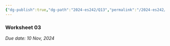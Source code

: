 ```yaml
---
{"dg-publish":true,"dg-path":"2024-es242/Q13","permalink":"/2024-es242/q13/","hide":true}
---
```


### Worksheet 03

_Due date: 10 Nov, 2024_

<!-- Applications of DFS-I -->